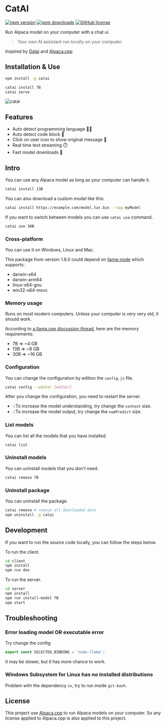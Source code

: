 # CatAI

[![npm version](https://badge.fury.io/js/catai.svg)](https://badge.fury.io/js/catai)
[![npm downloads](https://img.shields.io/npm/dt/catai.svg)](https://www.npmjs.com/package/catai)
[![GitHub license](https://img.shields.io/github/license/ido-pluto/catai)](./LICENSE)

Run Alpaca model on your computer with a chat ui.

> Your own AI assistant run locally on your computer.

Inspired by [Dalai](https://github.com/cocktailpeanut/dalai) and [Alpaca.cpp](https://github.com/antimatter15/alpaca.cpp)

## Installation & Use

```bash
npm install -g catai

catai install 7B
catai serve
```

![catai](https://github.com/ido-pluto/catai/blob/main/demo/chat.gif)

## Features
- Auto detect programming language 🧑‍💻
- Auto detect code block 📃
- Click on user icon to show original message 💬
- Real time text streaming ⏱️
- Fast model downloads 🚀

## Intro

You can use any Alpaca model as long as your computer can handle it.
```bash
catai install 13B
```
You can also download a custom model like this:

```bash
catai install https://example.com/model.tar.bin --tag myModel
```

If you want to switch between models you can use `catai use` command.
```bash
catai use 30B
```

### Cross-platform
You can use it on Windows, Linux and Mac.

This package from version 1.6.0 could depend on [llama-node](https://github.com/hlhr202/llama-node)
which supports:

- darwin-x64
- darwin-arm64
- linux-x64-gnu
- win32-x64-msvc

### Memory usage
Runs on most modern computers. Unless your computer is very very old, it should work.

According to [a llama.cpp discussion thread](https://github.com/ggerganov/llama.cpp/issues/13), here are the memory requirements:

- 7B => ~4 GB
- 13B => ~8 GB
- 30B => ~16 GB

### Configuration
You can change the configuration by edition the `config.js` file.
```bash
catai config --editor [editor]
```

After you change the configuration, you need to restart the server.

- 💡To increase the model understanding, try change the `context` size.
- 💡To increase the model output, try change the `numPredict` size.

### List models
You can list all the models that you have installed.
```bash
catai list
```

### Uninstall models
You can uninstall models that you don't need.
```bash
catai remove 7B
```
### Uninstall package
You can uninstall the package.
```bash
catai remove # remove all downloaded data
npm uninstall -g catai
```

## Development

If you want to run the source code locally, you can follow the steps below.

To run the client.
```bash
cd client
npm install
npm run dev
```

To run the server.
```bash
cd server
npm install
npm run install-model 7B
npm start
```

## Troubleshooting

### Error loading model OR executable error
Try change the config:
```js
export const SELECTED_BINDING = 'node-llama';
```

It may be slower, but it has more chance to work.

### Windows Subsystem for Linux has no installed distributions

Problem with the dependency `zx`, try to run inside `git-bash`.

## License

This project use [Alpaca.cpp](https://github.com/antimatter15/alpaca.cpp) to run Alpaca models on your computer.
So any license applied to Alpaca.cpp is also applied to this project.
